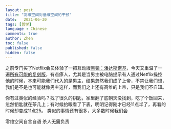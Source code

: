 ```yaml
---
layout: post
title: "高维空间对低维空间的干预"
date:   2021-06-30
tags: [哲学]
language : Chinese
comments: true
author: Zhen
toc: false
published: false
hidden: false
---
```

之前专门买了Netflix会员体验了一把互动版[黑镜：潘达斯奈基](https://zh.wikipedia.org/wiki/%E9%BB%91%E9%95%9C%EF%BC%9A%E6%BD%98%E8%BE%BE%E6%96%AF%E5%A5%88%E5%9F%BA)，今天又重温了一遍[所有可能的复刻版](https://www.pangzitv.com/vod-play-id-28783-src-1-num-1.html)，有点瘆人，尤其是当男主被电脑提示有人通过Netflix操控他的时候，本来可能我们代入的是男主，结果忽然我们成了上帝，不禁让我们想，我们是不是也可能就像男主这样，而我们之上还有高维的上帝，只是我们不自知。

你有过类似的经验吗？找了很久的钥匙，家里翻了底朝天没找到，吃了个饭回来，忽然钥匙就在茶几上；有时候抬眼看了下表，明明记得刚才已经11点半了，再看的时候却变成11点25。 类似的事情还有很多，大多数时候我们会

零维空间自言自语
杀人无需负责
<!--stackedit_data:
eyJoaXN0b3J5IjpbLTEyMDcwOTk3NDIsMTU3MzY0MDYxMywtMT
AwODc2ODU1N119
-->